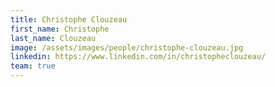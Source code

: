 ```yaml
---
title: Christophe Clouzeau
first_name: Christophe
last_name: Clouzeau
image: /assets/images/people/christophe-clouzeau.jpg
linkedin: https://www.linkedin.com/in/christopheclouzeau/
team: true
---
```

